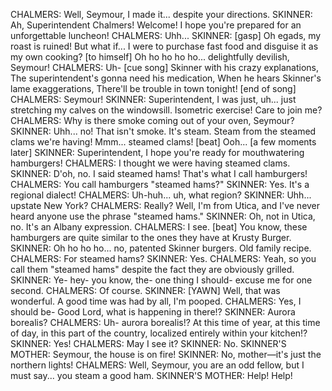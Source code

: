 CHALMERS: Well, Seymour, I made it... despite your directions.
SKINNER: Ah, Superintendent Chalmers! Welcome! I hope you're prepared for an unforgettable luncheon!
CHALMERS: Uhh...
SKINNER: [gasp] Oh egads, my roast is ruined! But what if... I were to purchase fast food and disguise it as my own cooking? [to himself] Oh ho ho ho ho... delightfully devilish, Seymour!
CHALMERS: Uh-
[cue song]
Skinner with his crazy explanations,
The superintendent's gonna need his medication,
When he hears Skinner's lame exaggerations,
There'll be trouble in town tonight!
[end of song]
CHALMERS: Seymour!
SKINNER: Superintendent, I was just, uh... just stretching my calves on the windowsill. Isometric exercise! Care to join me?
CHALMERS: Why is there smoke coming out of your oven, Seymour?
SKINNER: Uhh... no! That isn't smoke. It's steam. Steam from the steamed clams we're having! Mmm... steamed clams! [beat] Ooh...
[a few moments later]
SKINNER: Superintendent, I hope you're ready for mouthwatering hamburgers!
CHALMERS: I thought we were having steamed clams.
SKINNER: D'oh, no. I said steamed hams! That's what I call hamburgers!
CHALMERS: You call hamburgers "steamed hams?"
SKINNER: Yes. It's a regional dialect!
CHALMERS: Uh-huh... uh, what region?
SKINNER: Uhh... upstate New York?
CHALMERS: Really? Well, I'm from Utica, and I've never heard anyone use the phrase "steamed hams."
SKINNER: Oh, not in Utica, no. It's an Albany expression.
CHALMERS: I see. [beat] You know, these hamburgers are quite similar to the ones they have at Krusty Burger.
SKINNER: Oh ho ho ho... no, patented Skinner burgers. Old family recipe.
CHALMERS: For steamed hams?
SKINNER: Yes.
CHALMERS: Yeah, so you call them "steamed hams" despite the fact they are obviously grilled.
SKINNER: Ye- hey- you know, the- one thing I should- excuse me for one second.
CHALMERS: Of course.
SKINNER: [YAWN] Well, that was wonderful. A good time was had by all, I'm pooped.
CHALMERS: Yes, I should be- Good Lord, what is happening in there!?
SKINNER: Aurora borealis?
CHALMERS: Uh- aurora borealis!? At this time of year, at this time of day, in this part of the country, localized entirely within your kitchen!?
SKINNER: Yes!
CHALMERS: May I see it?
SKINNER: No.
SKINNER'S MOTHER: Seymour, the house is on fire!
SKINNER: No, mother—it's just the northern lights!
CHALMERS: Well, Seymour, you are an odd fellow, but I must say... you steam a good ham.
SKINNER'S MOTHER: Help! Help!